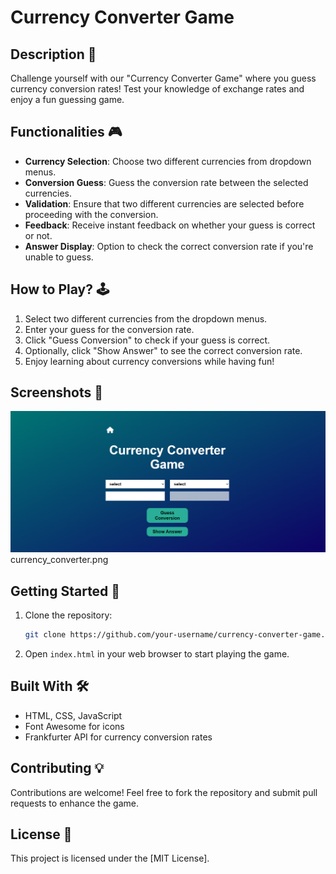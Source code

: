 
# Currency Converter Game


## Description 📃
Challenge yourself with our "Currency Converter Game" where you guess currency conversion rates! Test your knowledge of exchange rates and enjoy a fun guessing game.

## **Functionalities 🎮**
- **Currency Selection**: Choose two different currencies from dropdown menus.
- **Conversion Guess**: Guess the conversion rate between the selected currencies.
- **Validation**: Ensure that two different currencies are selected before proceeding with the conversion.
- **Feedback**: Receive instant feedback on whether your guess is correct or not.
- **Answer Display**: Option to check the correct conversion rate if you're unable to guess.

## **How to Play? 🕹️**
1. Select two different currencies from the dropdown menus.
2. Enter your guess for the conversion rate.
3. Click "Guess Conversion" to check if your guess is correct.
4. Optionally, click "Show Answer" to see the correct conversion rate.
5. Enjoy learning about currency conversions while having fun!

## **Screenshots 📸**

![alt text](image.png)
currency_converter.png



## **Getting Started 🚀**
1. Clone the repository:
   ```bash
   git clone https://github.com/your-username/currency-converter-game.git
   ```
2. Open `index.html` in your web browser to start playing the game.

## **Built With 🛠️**
- HTML, CSS, JavaScript
- Font Awesome for icons
- Frankfurter API for currency conversion rates

## **Contributing 💡**
Contributions are welcome! Feel free to fork the repository and submit pull requests to enhance the game.

## **License 📜**
This project is licensed under the [MIT License].

